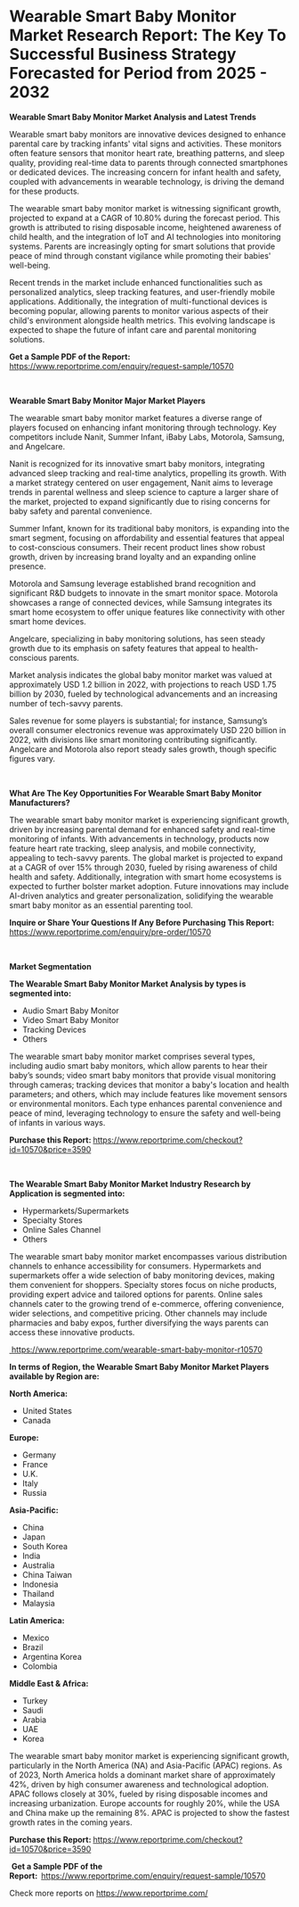<p><h1>Wearable Smart Baby Monitor Market Research Report: The Key To Successful Business Strategy Forecasted for Period from 2025 - 2032</h1></p><p><strong>Wearable Smart Baby Monitor Market Analysis and Latest Trends</strong></p>
<p><p>Wearable smart baby monitors are innovative devices designed to enhance parental care by tracking infants' vital signs and activities. These monitors often feature sensors that monitor heart rate, breathing patterns, and sleep quality, providing real-time data to parents through connected smartphones or dedicated devices. The increasing concern for infant health and safety, coupled with advancements in wearable technology, is driving the demand for these products.</p><p>The wearable smart baby monitor market is witnessing significant growth, projected to expand at a CAGR of 10.80% during the forecast period. This growth is attributed to rising disposable income, heightened awareness of child health, and the integration of IoT and AI technologies into monitoring systems. Parents are increasingly opting for smart solutions that provide peace of mind through constant vigilance while promoting their babies' well-being.</p><p>Recent trends in the market include enhanced functionalities such as personalized analytics, sleep tracking features, and user-friendly mobile applications. Additionally, the integration of multi-functional devices is becoming popular, allowing parents to monitor various aspects of their child's environment alongside health metrics. This evolving landscape is expected to shape the future of infant care and parental monitoring solutions.</p></p>
<p><strong>Get a Sample PDF of the Report:&nbsp;</strong> <a href="https://www.reportprime.com/enquiry/request-sample/10570?utm_campaign=2214&utm_medium=2&utm_source=Github&utm_content=ia&utm_term=20032025&utm_id=wearable-smart-baby-monitor">https://www.reportprime.com/enquiry/request-sample/10570</a></p>
<p>&nbsp;</p>
<p><strong>Wearable Smart Baby Monitor Major Market Players</strong></p>
<p><p>The wearable smart baby monitor market features a diverse range of players focused on enhancing infant monitoring through technology. Key competitors include Nanit, Summer Infant, iBaby Labs, Motorola, Samsung, and Angelcare. </p><p>Nanit is recognized for its innovative smart baby monitors, integrating advanced sleep tracking and real-time analytics, propelling its growth. With a market strategy centered on user engagement, Nanit aims to leverage trends in parental wellness and sleep science to capture a larger share of the market, projected to expand significantly due to rising concerns for baby safety and parental convenience.</p><p>Summer Infant, known for its traditional baby monitors, is expanding into the smart segment, focusing on affordability and essential features that appeal to cost-conscious consumers. Their recent product lines show robust growth, driven by increasing brand loyalty and an expanding online presence.</p><p>Motorola and Samsung leverage established brand recognition and significant R&D budgets to innovate in the smart monitor space. Motorola showcases a range of connected devices, while Samsung integrates its smart home ecosystem to offer unique features like connectivity with other smart home devices. </p><p>Angelcare, specializing in baby monitoring solutions, has seen steady growth due to its emphasis on safety features that appeal to health-conscious parents. </p><p>Market analysis indicates the global baby monitor market was valued at approximately USD 1.2 billion in 2022, with projections to reach USD 1.75 billion by 2030, fueled by technological advancements and an increasing number of tech-savvy parents. </p><p>Sales revenue for some players is substantial; for instance, Samsung’s overall consumer electronics revenue was approximately USD 220 billion in 2022, with divisions like smart monitoring contributing significantly. Angelcare and Motorola also report steady sales growth, though specific figures vary. </p></p>
<p>&nbsp;</p>
<p><strong>What Are The Key Opportunities For Wearable Smart Baby Monitor Manufacturers?</strong></p>
<p><p>The wearable smart baby monitor market is experiencing significant growth, driven by increasing parental demand for enhanced safety and real-time monitoring of infants. With advancements in technology, products now feature heart rate tracking, sleep analysis, and mobile connectivity, appealing to tech-savvy parents. The global market is projected to expand at a CAGR of over 15% through 2030, fueled by rising awareness of child health and safety. Additionally, integration with smart home ecosystems is expected to further bolster market adoption. Future innovations may include AI-driven analytics and greater personalization, solidifying the wearable smart baby monitor as an essential parenting tool.</p></p>
<p><strong>Inquire or Share Your Questions If Any Before Purchasing This Report:</strong> <a href="https://www.reportprime.com/enquiry/pre-order/10570?utm_campaign=2214&utm_medium=2&utm_source=Github&utm_content=ia&utm_term=20032025&utm_id=wearable-smart-baby-monitor">https://www.reportprime.com/enquiry/pre-order/10570</a></p>
<p>&nbsp;</p>
<p><strong>Market Segmentation</strong></p>
<p><strong>The Wearable Smart Baby Monitor Market Analysis by types is segmented into:</strong></p>
<p><ul><li>Audio Smart Baby Monitor</li><li>Video Smart Baby Monitor</li><li>Tracking Devices</li><li>Others</li></ul></p>
<p><p>The wearable smart baby monitor market comprises several types, including audio smart baby monitors, which allow parents to hear their baby’s sounds; video smart baby monitors that provide visual monitoring through cameras; tracking devices that monitor a baby's location and health parameters; and others, which may include features like movement sensors or environmental monitors. Each type enhances parental convenience and peace of mind, leveraging technology to ensure the safety and well-being of infants in various ways.</p></p>
<p><strong>Purchase this Report:&nbsp;</strong><a href="https://www.reportprime.com/checkout?id=10570&price=3590&utm_campaign=2214&utm_medium=2&utm_source=Github&utm_content=ia&utm_term=20032025&utm_id=wearable-smart-baby-monitor">https://www.reportprime.com/checkout?id=10570&price=3590</a></p>
<p>&nbsp;</p>
<p><strong>The Wearable Smart Baby Monitor Market Industry Research by Application is segmented into:</strong></p>
<p><ul><li>Hypermarkets/Supermarkets</li><li>Specialty Stores</li><li>Online Sales Channel</li><li>Others</li></ul></p>
<p><p>The wearable smart baby monitor market encompasses various distribution channels to enhance accessibility for consumers. Hypermarkets and supermarkets offer a wide selection of baby monitoring devices, making them convenient for shoppers. Specialty stores focus on niche products, providing expert advice and tailored options for parents. Online sales channels cater to the growing trend of e-commerce, offering convenience, wider selections, and competitive pricing. Other channels may include pharmacies and baby expos, further diversifying the ways parents can access these innovative products.</p></p>
<p><a href="https://www.reportprime.com/wearable-smart-baby-monitor-r10570?utm_campaign=2214&utm_medium=2&utm_source=Github&utm_content=ia&utm_term=20032025&utm_id=wearable-smart-baby-monitor">&nbsp;https://www.reportprime.com/wearable-smart-baby-monitor-r10570</a></p>
<p><strong>In terms of Region, the Wearable Smart Baby Monitor Market Players available by Region are:</strong></p>
<p>
    <p> <strong> North America: </strong>
        <ul>
            <li>United States</li>
            <li>Canada</li>
        </ul>
        </p> 
    <p> <strong> Europe: </strong>
        <ul>
            <li>Germany</li>
            <li>France</li>
            <li>U.K.</li>
            <li>Italy</li>
            <li>Russia</li>
        </ul>
        </p> 
    <p> <strong> Asia-Pacific: </strong>
        <ul>
            <li>China</li>
            <li>Japan</li>
            <li>South Korea</li>
            <li>India</li>
            <li>Australia</li>
            <li>China Taiwan</li>
            <li>Indonesia</li>
            <li>Thailand</li>
            <li>Malaysia</li>
        </ul>
        </p> 
    <p> <strong> Latin America: </strong>
        <ul>
            <li>Mexico</li>
            <li>Brazil</li>
            <li>Argentina Korea</li>
            <li>Colombia</li>
        </ul>
        </p> 
    <p> <strong> Middle East & Africa: </strong>
        <ul>
            <li>Turkey</li>
            <li>Saudi</li>
            <li>Arabia</li>
            <li>UAE</li>
            <li>Korea</li>
        </ul>
    </p>
    </p>
<p><p>The wearable smart baby monitor market is experiencing significant growth, particularly in the North America (NA) and Asia-Pacific (APAC) regions. As of 2023, North America holds a dominant market share of approximately 42%, driven by high consumer awareness and technological adoption. APAC follows closely at 30%, fueled by rising disposable incomes and increasing urbanization. Europe accounts for roughly 20%, while the USA and China make up the remaining 8%. APAC is projected to show the fastest growth rates in the coming years.</p></p>
<p><strong>Purchase this Report: </strong><a href="https://www.reportprime.com/checkout?id=10570&price=3590&utm_campaign=2214&utm_medium=2&utm_source=Github&utm_content=ia&utm_term=20032025&utm_id=wearable-smart-baby-monitor">https://www.reportprime.com/checkout?id=10570&price=3590</a></p>
<p>&nbsp;<strong>Get a Sample PDF of the Report:&nbsp;&nbsp;</strong><a href="https://www.reportprime.com/enquiry/request-sample/10570?utm_campaign=2214&utm_medium=2&utm_source=Github&utm_content=ia&utm_term=20032025&utm_id=wearable-smart-baby-monitor">https://www.reportprime.com/enquiry/request-sample/10570</a></p>
<p><strong></strong></p>
<p>Check more reports on <a href="https://www.reportprime.com/?utm_campaign=2214&utm_medium=2&utm_source=Github&utm_content=ia&utm_term=20032025&utm_id=wearable-smart-baby-monitor">https://www.reportprime.com/</a></p>